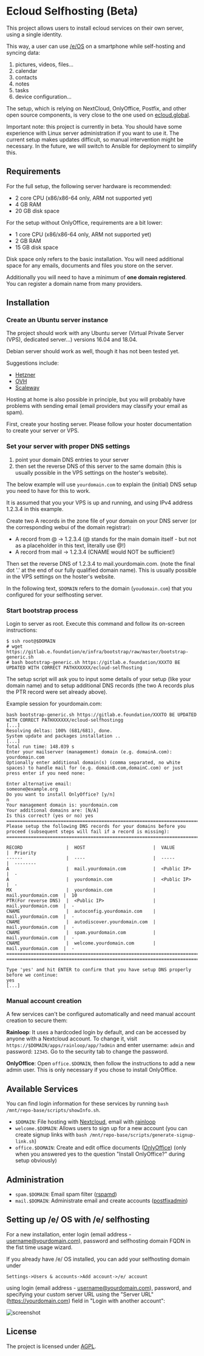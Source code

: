 # Ecloud Selfhosting (Beta)

This project allows users to install ecloud services on their own server, using a single identity.

This way, a user can use [/e/OS](https://e.foundation/products/) on a smartphone while self-hosting and syncing data:
 1. pictures, videos, files...
 2. calendar
 3. contacts
 4. notes
 5. tasks
 6. device configuration...

The setup, which is relying on NextCloud, OnlyOffice, Postfix, and other open source components, is very close to the one used on [ecloud.global](https://ecloud.global).

Important note: this project is currently in beta. You should have some experience with Linux server
administration if you want to use it. The current setup makes updates difficult,
so manual intervention might be necessary. In the future, we will switch to Ansible
for deployment to simplify this.

## Requirements

For the full setup, the following server hardware is recommended:

- 2 core CPU (x86/x86-64 only, ARM not supported yet)
- 4 GB RAM
- 20 GB disk space

For the setup without OnlyOffice, requirements are a bit lower:

- 1 core CPU (x86/x86-64 only, ARM not supported yet)
- 2 GB RAM
- 15 GB disk space

Disk space only refers to the basic installation. You will need additional space for any emails,
documents and files you store on the server.

Additionally you will need to have a minimum of **one domain registered**. You can register a domain name from many providers.

## Installation

### Create an Ubuntu server instance

The project should work with any Ubuntu server (Virtual Private Server (VPS), dedicated server...) versions 16.04 and 18.04. 

Debian server should work as well, though it has not been tested yet.

Suggestions include:
 - [Hetzner](https://www.hetzner.com/cloud)
 - [OVH](https://www.ovh.co.uk/vps/vps-ssd.xml)
 - [Scaleway](https://scaleway.com)
 
Hosting at home is also possible in principle, but you will probably have problems with sending email (email providers may classify your email as spam).

First, create your hosting server. Please follow your hoster documentation to create your server or VPS.

### Set your server with proper DNS settings

1. point your domain DNS entries to your server
2. then set the reverse DNS of this server to the same domain (this is usually possible in the VPS settings on the hoster's website).

The below example will use `yourdomain.com` to explain the (initial) DNS setup you need to have for this to work.

It is assumed that you your VPS is up and running, and using IPv4 address 1.2.3.4 in this example.

Create two A records in the zone file of your domain on your DNS server (or the corresponding webui of the domain registrar):
 - A record from @ -> 1.2.3.4 (@ stands for the main domain itself - but not as a placeholder in this text, literally use @!)
 - A record from mail -> 1.2.3.4 (CNAME would NOT be sufficient!)

Then set the reverse DNS of 1.2.3.4 to mail.yourdomain.com. (note the final dot '.' at the end of our fully qualified domain name). This is usually possible in the VPS settings on the hoster's website.

In the following text, `$DOMAIN` refers to the domain (`youdomain.com`) that you configured for your selfhosting server.

### Start bootstrap process

Login to server as root. Execute this command and follow its on-screen instructions:

```
$ ssh root@$DOMAIN
# wget https://gitlab.e.foundation/e/infra/bootstrap/raw/master/bootstrap-generic.sh
# bash bootstrap-generic.sh https://gitlab.e.foundation/XXXTO BE UPDATED WITH CORRECT PATHXXXXXX/ecloud-selfhosting
```
The setup script will ask you to input some details of your setup (like your domain name) and to setup additional DNS records (the two A records plus the PTR record were set already above).

Example session for yourdomain.com:
```
bash bootstrap-generic.sh https://gitlab.e.foundation/XXXTO BE UPDATED WITH CORRECT PATHXXXXXX/ecloud-selfhostingg
[...]
Resolving deltas: 100% (681/681), done.
System update and packages installation ..
[...]
Total run time: 148.039 s
Enter your mailserver (management) domain (e.g. domainA.com):
yourdomain.com
Optionally enter additional domain(s) (comma separated, no white spaces) to handle mail for (e.g. domainB.com,domainC.com) or just press enter if you need none:

Enter alternative email:
someone@example.org
Do you want to install OnlyOffice? [y/n]
n
Your management domain is: yourdomain.com
Your additional domains are: [N/A]
Is this correct? (yes or no) yes
=================================================================================================================================
Please setup the following DNS records for your domains before you proceed (subsequent steps will fail if a record is missing):
=================================================================================================================================

RECORD                |  HOST                         |  VALUE                |  Priority
------                |  ----                         |  -----                |  --------
A                     |  mail.yourdomain.com          |  <Public IP>          |  -
A                     |  yourdomain.com               |  <Public IP>          |  -
MX                    |  yourdomain.com               |  mail.yourdomain.com  |  10
PTR(For reverse DNS)  |  <Public IP>                  |  mail.yourdomain.com  |  -
CNAME                 |  autoconfig.yourdomain.com    |  mail.yourdomain.com  |  -
CNAME                 |  autodiscover.yourdomain.com  |  mail.yourdomain.com  |  -
CNAME                 |  spam.yourdomain.com          |  mail.yourdomain.com  |  -
CNAME                 |  welcome.yourdomain.com       |  mail.yourdomain.com  |  -
=================================================================================================================================
=================================================================================================================================

Type 'yes' and hit ENTER to confirm that you have setup DNS properly before we continue:
yes
[...]

```

### Manual account creation

A few services can't be configured automatically and need manual account creation to secure them:

**Rainloop**: It uses a hardcoded login by default, and can be accessed by anyone with a Nextcloud account.
To change it, visit `https://$DOMAIN/apps/rainloop/app/?admin` and enter username: `admin` and password: `12345`.
Go to the security tab to change the password.

**OnlyOffice**: Open `office.$DOMAIN`, then follow the instructions to add a new admin user. This
is only necessary if you chose to install OnlyOffice.

## Available Services

You can find login information for these services by running `bash /mnt/repo-base/scripts/showInfo.sh`.

- `$DOMAIN`: File hosting with [Nextcloud](https://nextcloud.com/), email with
           [rainloop](https://www.rainloop.net/)
- `welcome.$DOMAIN`: Allows users to sign up for a new account (you can create signup links with
                   `bash /mnt/repo-base/scripts/generate-signup-link.sh`)
- `office.$DOMAIN`: Create and edit office documents ([OnlyOffice](https://www.onlyoffice.com/))
  (only when you answered yes to the question "Install OnlyOffice?" during setup obviously)

## Administration

- `spam.$DOMAIN`: Email spam filter ([rspamd](https://www.rspamd.com/))
- `mail.$DOMAIN`: Administrate email and create accounts ([postfixadmin](http://postfixadmin.sourceforge.net/))

## Setting up /e/ OS with /e/ selfhosting

For a new installation, enter login (email address - username@yourdomain.com), password and selfhosting domain FQDN in the fist time usage wizard.

If you already have /e/ OS installed, you can add your selfhosting domain under

    Settings->Users & accounts->Add account->/e/ account

using login (email address - username@yourdomain.com), password, and specifying your custom server URL using the "Server URL" (https://yourdomain.com) field in "Login with another account":

[](https://gitlab.e.foundation/e/priv/infra/ecloud-selfhosting/raw/1e3cb6cd56ade9d3489d30f56ea941edce4533c8/e_os_custom_server_screenshot.jpg)

![screenshot](https://gitlab.e.foundation/e/priv/infra/ecloud-selfhosting/raw/1e3cb6cd56ade9d3489d30f56ea941edce4533c8/e_os_custom_server_screenshot.jpg)

## License

The project is licensed under [AGPL](LICENSE).

